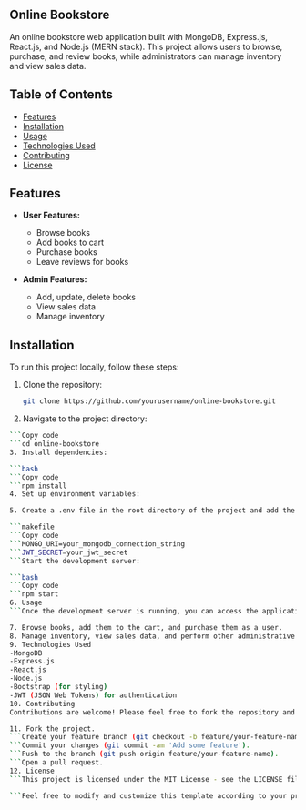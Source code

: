 ## Online Bookstore

An online bookstore web application built with MongoDB, Express.js, React.js, and Node.js (MERN stack). This project allows users to browse, purchase, and review books, while administrators can manage inventory and view sales data.

## Table of Contents

- [Features](#features)
- [Installation](#installation)
- [Usage](#usage)
- [Technologies Used](#technologies-used)
- [Contributing](#contributing)
- [License](#license)

## Features

- **User Features:**
  - Browse books
  - Add books to cart
  - Purchase books
  - Leave reviews for books

- **Admin Features:**
  - Add, update, delete books
  - View sales data
  - Manage inventory

## Installation

To run this project locally, follow these steps:

1. Clone the repository:

   ```bash
   git clone https://github.com/yourusername/online-bookstore.git
2. Navigate to the project directory:

```bash
```Copy code
```cd online-bookstore
3. Install dependencies:

```bash
```Copy code
```npm install
4. Set up environment variables:

5. Create a .env file in the root directory of the project and add the following variables:

```makefile
```Copy code
```MONGO_URI=your_mongodb_connection_string
```JWT_SECRET=your_jwt_secret
```Start the development server:

```bash
```Copy code
```npm start
6. Usage
```Once the development server is running, you can access the application in your web browser at http://localhost:3000. You will be able to:

7. Browse books, add them to the cart, and purchase them as a user.
8. Manage inventory, view sales data, and perform other administrative tasks as an admin.
9. Technologies Used
-MongoDB
-Express.js
-React.js
-Node.js
-Bootstrap (for styling)
-JWT (JSON Web Tokens) for authentication
10. Contributing
Contributions are welcome! Please feel free to fork the repository and submit pull requests to contribute to this project.

11. Fork the project.
```Create your feature branch (git checkout -b feature/your-feature-name).
```Commit your changes (git commit -am 'Add some feature').
```Push to the branch (git push origin feature/your-feature-name).
```Open a pull request.
12. License
```This project is licensed under the MIT License - see the LICENSE file for details.

```Feel free to modify and customize this template according to your project's specific 